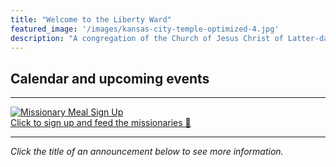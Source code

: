 ```yaml
---
title: "Welcome to the Liberty Ward"
featured_image: '/images/kansas-city-temple-optimized-4.jpg'
description: "A congregation of the Church of Jesus Christ of Latter-day Saints"
---
```


## Calendar and upcoming events

<script src="https://gist.github.com/adamprime/217b95fddee3ad7f36ad7a6d0324f1df.js"></script>

---

[![Missionary Meal Sign Up](/images/button_missionary-meal-sign-up.png)](https://www.signupgenius.com/go/70a084aadad2da6f94-missionary)<br>
[Click to sign up and feed the missionaries 🍱](https://www.signupgenius.com/go/70a084aadad2da6f94-missionary)

---

*Click the title of an announcement below to see more information.*